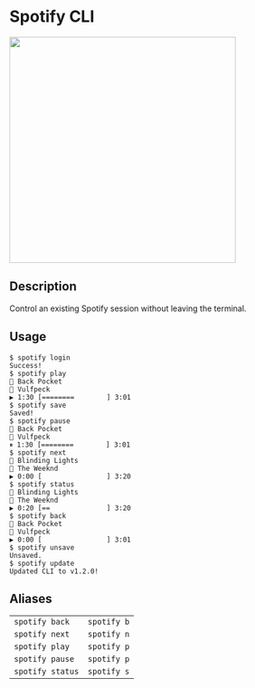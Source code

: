 # Spotify CLI

<img src="https://storage.googleapis.com/pr-newsroom-wp/1/2018/11/Spotify_Logo_RGB_Green.png" width="400">

## Description
Control an existing Spotify session without leaving the terminal.

## Usage
```
$ spotify login
Success!
$ spotify play
🎵 Back Pocket
🎤 Vulfpeck
▶️ 1:30 [========        ] 3:01
$ spotify save
Saved!
$ spotify pause
🎵 Back Pocket
🎤 Vulfpeck
⏸ 1:30 [========        ] 3:01
$ spotify next
🎵 Blinding Lights
🎤 The Weeknd
▶️ 0:00 [                ] 3:20
$ spotify status
🎵 Blinding Lights
🎤 The Weeknd
▶️ 0:20 [==              ] 3:20
$ spotify back
🎵 Back Pocket
🎤 Vulfpeck
▶️ 0:00 [                ] 3:01
$ spotify unsave
Unsaved.
$ spotify update
Updated CLI to v1.2.0!
```

## Aliases
<table>
  <tr>
    <td><code>spotify back</code></td>
    <td><code>spotify b</code></td>
  </tr>
  <tr>
    <td><code>spotify next</code></td>
    <td><code>spotify n</code></td>
  </tr>
  <tr>
    <td><code>spotify play</code></td>
    <td><code>spotify p</code></td>
  </tr>
  <tr>
    <td><code>spotify pause</code></td>
    <td><code>spotify p</code></td>
  </tr>
  <tr>
    <td><code>spotify status</code></td>
    <td><code>spotify s</code></td>
  </tr>
</table>

